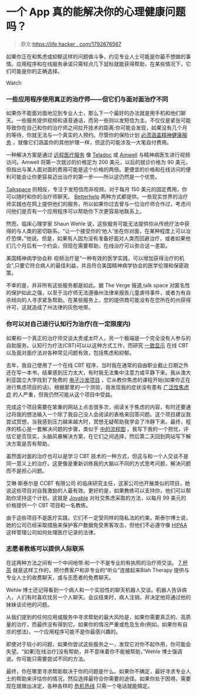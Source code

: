 # 一个 App 真的能解决你的心理健康问题吗？

> 原文:[https://life hacker . com/1792676567](https://lifehacker.com/can-you-really-solve-your-mental-health-problems-with-a-1792676567)

如果你正在和焦虑或抑郁这样的问题做斗争，约见专业人士可能是你最不想做的事情。应用程序和在线服务承诺只需轻点几下鼠标就能获得帮助，在某些情况下，它们可能是你的正确选择。

Watch

### 一些应用程序使用真正的治疗师——但它们与面对面治疗不同

如果你不能面对面地见到专业人士，那么下一个最好的办法就是用手机和他们聊天。一些服务提供视频和语音通话，而另一些则以发短信为主。不仅仅是紧张可能导致你在自己和你的治疗师之间拉开技术的距离:你可能会发现，如果没有几个月的等待，你就无法与一个真实的人预约。尽管你的保险计划 [必须涵盖精神健康服务](https://www.mentalhealth.gov/get-help/health-insurance/) ，就像它们涵盖你的其他护理一样，但这仍可能涉及一大笔自付费用。

一种解决方案是通过 [远程医疗服务](https://lifehacker.com/visit-a-doctor-without-leaving-your-house-1790044673) 像 [Teladoc](https://www.teladoc.com/) 或 [Amwell](https://amwell.com/cm/services/online-psychiatry/) 与精神病医生进行视频访问。Amwell 将第一次就诊的价格定为 200 美元，以后的就诊价格为 90 美元，但指出与某人面对面的费用可能是这个价格的两倍。更便宜的价格和在线访问的便利可能会让你更容易迈出治疗的第一步——所以这仍然是一个优势。

[Talkspace](http://www.talkspace.com/) 则相反，专注于发短信而非视频。对于每月 150 美元的固定费用，你可以随时和你的治疗师聊天。 [Betterhelp](https://www.betterhelp.com/) 两种方式都提供。一些现实世界的治疗师实践也在网上提供他们的服务，所以如果你过去曾与一位治疗师合作过，考虑问问他们是否有一个应用程序可以帮助你下次更容易地联系上。

然而，临床心理学家 Shaun Wehle 说，这些服务可能无法提供你从传统疗法中获得的与人类的密切联系。“让一个接受你的‘他人’坐在你对面，在某种程度上可以治疗恐惧，”他说。但是，如果有人因为没有准备好面对人类而回避治疗，或者如果他们几个月后有一个约会，但现在需要帮助，在线治疗可以弥合这一差距。

美国精神病学协会称 视频治疗是“一种有效的医学实践，可以增加获得治疗的机会”,只要它符合病人的最佳利益，并且符合美国精神病学协会的医学伦理和保密政策。

不幸的是，并非所有这些服务都是如此。据 The Verge 报道,talk space 对匿名性的保护如此之强，以至于治疗师无法遵循州法律来报告儿童虐待事件，或者为有自杀倾向的人寻求紧急帮助。在某些服务上，您的提供商可能没有在您所在的州获得许可，这就造成了州法律的灰色地带。

### 你可以对自己进行认知行为治疗(在一定限度内)

如果和一个真正的治疗师交谈太贵或太吓人，另一个极端是一个完全没有人参与的自助服务。认知行为疗法(CBT)可以以这种方式工作，而研究 [一致显示](https://academic.oup.com/fampra/article/32/1/3/2964800/Effectiveness-of-cognitive-behavioural-therapy-for) 在线 CBT 以及面对面疗法对各种常见问题有效，包括焦虑和抑郁。

去年，我自己使用了一个在线 CBT 程序，当时我在通常的自由职业截止日期之外还在写一本书，结果感到压力太大，有时我无法集中注意力或平静下来。我从澳大利亚国立大学找到了免费的 [电子沙发项目](https://ecouch.anu.edu.au/new_users/mhl_portal/info/depression/dep_treatments_info/cbt) ，它从教你焦虑的课程开始(如果你正在进行焦虑项目的话)。根据那里的一个测验，我发现我的症状没有患有 [广泛性焦虑症](https://www.adaa.org/understanding-anxiety/generalized-anxiety-disorder-gad) 的人严重，但我仍然可能从这个项目中受益。

完成这个项目需要在笨重的网站上点击很多次，阅读关于焦虑的内容，有时还要通过将我的想法输入一个除了我自己没人会阅读的表格来回答问题。这个项目建议我尝试冥想，当我感到压力越来越大时，冥想无疑帮助我学会了冷静下来。最终，程序的核心是一套解决问题的步骤，类似于 [中的流程图](https://www.getselfhelp.co.uk/gad.htm) 。我写下我的一个担忧，评估它是否现实，头脑风暴解决方案，在它们之间选择，然后第二天回到网站写下解决方案是否有帮助。

虽然面对面的治疗也可以是学习 CBT 技术的一种方式，但这与和一个人交谈不是同一意义上的治疗。这更像是重新训练我的大脑以不同的方式思考问题，解决问题而不是担心问题。

艾琳·斯泰尔是 CCBT 有限公司 的临床研究主任，这家公司也开展类似的项目，她说这些项目对自我激励的人最有效。更好的是，如果教练可以支持你，他们可以帮助你坚持这个计划。这就是 [Joyable](https://joyable.com/) 对社交焦虑采取的方法，以每月 99 美元的价格提供一个 CBT 项目和一名教练。

由于这些项目不是医疗实践，它们不一定受同样的隐私法的约束。斯泰尔博士说，她的公司已经采取措施来保护客户数据免受黑客攻击，但他们不必遵守像 [HIPAA](https://www.hhs.gov/hipaa/) 这样管理公司如何处理医疗记录的法律。

### 志愿者教练可以提供人际联系

在这两种方法之间有一个中间地带:和一个不是专业的有执照的治疗师交谈。 [7 杯茶](https://www.7cups.com/) 就是这样工作的，把付费客户和非专业的“听众”连接起来Blah Therapy 提供与专业人士的收费聊天，或与志愿者的免费聊天。

Wehle 博士还记得看到一个病人和一个实验性的聊天机器人交谈。机器人告诉病人，人们有时喜欢找另一个人聊天。会议结束时，病人注销，并决定他将通过他的妹妹谈论他的问题。

从我们提到的任何应用或服务中寻求帮助的最大风险是，如果你需要真正的、高质量的治疗，而最终没有得到它。如果你的情况严重或危及生命(例如，如果你有自杀的想法)，一个应用程序可能不是你最感兴趣的。

即使对于较小的问题，如果你尝试这些服务之一，发现它对你不起作用，你可能会失望。“如果[在线治疗]没有帮助，并不意味着你不能被帮助，”Wehle 博士强调说。你可能只需要尝试不同的方法。

最终，你在哪里寻求帮助取决于你的问题是什么。如果你不确定，最好寻求专业人士的帮助来评估你的情况，然后选择最符合你需要的途径。如果你处于困境，需要现在就做出决定，各种各样的 [危机热线](https://lifehacker.com/find-mental-health-help-for-almost-anything-with-these-1728037154) 只需一个电话就能搞定。